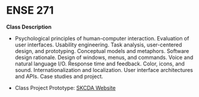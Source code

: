 # ENSE 271

**Class Description**
* Psychological principles of human-computer interaction. Evaluation of user interfaces. Usability engineering. Task analysis, user-centered design, and prototyping. Conceptual models and metaphors. Software design rationale. Design of windows, menus, and commands. Voice and natural language I/O. Response time and feedback. Color, icons, and sound. Internationalization and localization. User interface architectures and APIs. Case studies and project. 

* Class Project Prototype: [SKCDA Website](https://github.com/muhammadt1/SKCDA-Website) 

